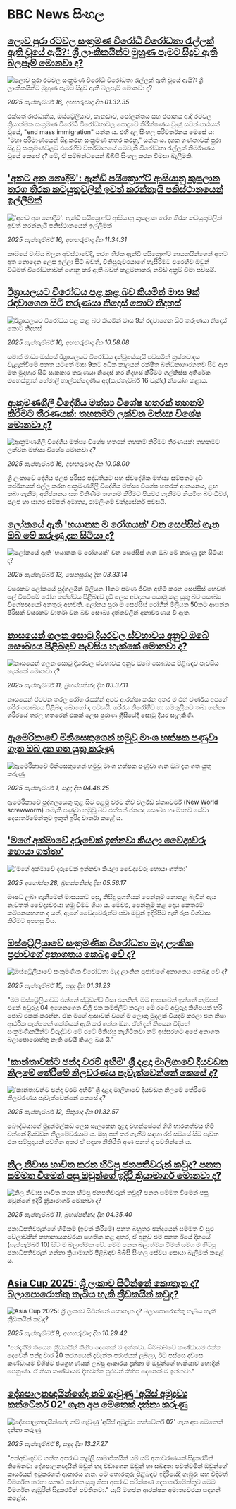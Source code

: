 # BBC News සිංහල## [ලොව පුරා රටවල සංක්‍රමණ විරෝධී විරෝධතා රැල්ලක් ඇති වූයේ ඇයි?: ශ්‍රී ලාංකිකයින්ට මුහුණ පෑමට සිදුව ඇති බලපෑම් මොනවා ද?](https://www.bbc.com/sinhala/articles/cre598d5y55o?at_medium=RSS&at_campaign=rss?at_campaign=githubrss)![ලොව පුරා රටවල සංක්‍රමණ විරෝධී විරෝධතා රැල්ලක් ඇති වූයේ ඇයි?: ශ්‍රී ලාංකිකයින්ට මුහුණ පෑමට සිදුව ඇති බලපෑම් මොනවා ද?](https://ichef.bbci.co.uk/ace/ws/240/cpsprodpb/beef/live/4da63d10-924e-11f0-b9c5-fd64e0842f34.jpg)_2025 සැප්තැම්බර් 16, අඟහරුවාදා දින 01.32.35_එක්සත් රාජධානිය, ඔස්ට්‍රේලියාව, කැනඩාව, පෝලන්තය සහ ජපානය ආදී රටවල ක්‍රියාත්මක සංක්‍රමණ විරෝධී විරෝධතාවල පොදුවේ නිරීක්ෂණය වුණු සටන් පාඨයක් වූයේ, "end mass immigration" යන්න ය. එහි දල සිංහල පරිවර්තනය මෙසේ ය: "මහා පරිමාණයෙන් සිදු කරන සංක්‍රමණ නතර කරනු," යන්න ය. දශක ගණනාවක් පුරා සිදු වූ සංක්‍රමණවලට එරෙහිව වර්තමානයේ මෙවැනි විරෝධතා රැල්ලක් නිර්මාණය වූයේ කෙසේ ද? මේ, ඒ සම්බන්ධයෙන් බීබීසී සිංහල කරන විමසා බැලීමකි.## ['අතට අත නොදීම': ඇන්ඩි පයික්‍රොෆ්ට් ආසියානු කුසලාන තරග තීරක කටයුතුවලින් ඉවත් කරන්නැයි පකිස්ථානයෙන් ඉල්ලීමක්](https://www.bbc.com/sinhala/articles/cly1n9p5wylo?at_medium=RSS&at_campaign=rss?at_campaign=githubrss)!['අතට අත නොදීම': ඇන්ඩි පයික්‍රොෆ්ට් ආසියානු කුසලාන තරග තීරක කටයුතුවලින් ඉවත් කරන්නැයි පකිස්ථානයෙන් ඉල්ලීමක්](https://ichef.bbci.co.uk/ace/ws/240/cpsprodpb/0da8/live/cb6e6c30-92db-11f0-84c8-99de564f0440.jpg)_2025 සැප්තැම්බර් 16, අඟහරුවාදා දින 11.34.31_කාසියේ වාසිය බලන අවස්ථාවේදී, තරග තීරක ඇන්ඩි පයික්‍රොෆ්ට් නායකයින්ගෙන් අතට අත නොදෙන ලෙස ඉල්ලා සිටි බවත්, විනිසුරුවරයාගේ හැසිරීමට එරෙහිව ඔවුන් විධිමත් විරෝධතාවක් ගොනු කර ඇති බවත් කළමනාකරු නවීඩ් අක්‍රම් චීමා පවසයි.## [ඊශ්‍රායලයට විරෝධය පළ කළ බව කියමින් මාස 9ක් රඳවාගෙන සිටි තරුණයා නිදොස් කොට නිදහස්](https://www.bbc.com/sinhala/articles/c3r97yqd25lo?at_medium=RSS&at_campaign=rss?at_campaign=githubrss)![ඊශ්‍රායලයට විරෝධය පළ කළ බව කියමින් මාස 9ක් රඳවාගෙන සිටි තරුණයා නිදොස් කොට නිදහස්](https://ichef.bbci.co.uk/ace/ws/240/cpsprodpb/1cf4/live/5f2ee580-5be6-11f0-b903-43503ec955f5.jpg)_2025 සැප්තැම්බර් 16, අඟහරුවාදා දින 10.58.08_සමාජ මාධ්‍ය ඔස්සේ ඊශ්‍රායලයට විරෝධය දැක්වූයේයැයි පවසමින් ත්‍රස්තවාදය වැළැක්වීමේ පනත යටතේ මාස 9කට අධික කාලයක් රක්ෂිත බන්ධනාගාරගතව සිට ඇප මත මුදාහැර සිටි සැකකාර තරුණයා නිදොස් කර නිදහස් කිරීමට ගල්කිස්ස අතිරේක මහෙස්ත්‍රාත් හේමාලි හාල්පන්දෙණිය අද(සැප්තැම්බර් 16 වැනිදා) නියෝග කළාය.## [ආක්‍රමණශීලී විදේශීය මත්ස්‍ය විශේෂ හතරක් තහනම් කිරීමට තීරණයක්: තහනමට ලක්වන මත්ස්‍ය විශේෂ මොනවා ද?](https://www.bbc.com/sinhala/articles/cy8rnjlyn4yo?at_medium=RSS&at_campaign=rss?at_campaign=githubrss)![ආක්‍රමණශීලී විදේශීය මත්ස්‍ය විශේෂ හතරක් තහනම් කිරීමට තීරණයක්: තහනමට ලක්වන මත්ස්‍ය විශේෂ මොනවා ද?](https://ichef.bbci.co.uk/ace/ws/240/cpsprodpb/4f2b/live/3a90c900-92d2-11f0-b391-6936825093bd.jpg)_2025 සැප්තැම්බර් 16, අඟහරුවාදා දින 10.08.00_ශ්‍රී ලංකාවේ දේශීය ජලජ පරිසර පද්ධතියට සහ ස්වදේශික මත්ස්‍ය සම්පතට දැඩි තර්ජනයක් එල්ල කරන ආක්‍රමණශීලී විදේශීය මත්ස්‍ය විශේෂ හතරක් ආනයනය, ළඟ තබා ගැනීම, අභිජනනය සහ විකිණීම තහනම් කිරීමට පියවර ගැනීමට නියමිත බව ධීවර, ජලජ හා සාගර සම්පත් අමාත්‍ය, රාමලිංගම් චන්ද්‍රසේකර් පවසයි.## [ලෝකයේ ඇති 'භයානක ම රෝගයක්' වන සෙප්සිස් ගැන ඔබ මේ කරුණු දැන සිටියා ද?](https://www.bbc.com/sinhala/articles/cn0r4437lngo?at_medium=RSS&at_campaign=rss?at_campaign=githubrss)![ලෝකයේ ඇති 'භයානක ම රෝගයක්' වන සෙප්සිස් ගැන ඔබ මේ කරුණු දැන සිටියා ද?](https://ichef.bbci.co.uk/ace/ws/240/cpsprodpb/e27e/live/299dc370-8fab-11f0-84c8-99de564f0440.jpg)_2025 සැප්තැම්බර් 13, සෙනසුරාදා දින 03.33.14_වසරකට ලෝකයේ පුද්ගලයින් මිලියන 11කට පමණ ජීවිත අහිමි කරන සෙප්සිස් හෙවත් ලේ විෂවීමේ රෝග තත්ත්වය පිළිබඳව දැඩි ලෙස අවදානය යොමු කළ යුතු බව සෞඛ්‍ය විශේෂඥයෝ අනතුරු අඟවති.
ලෝකය පුරා ම සෙප්සිස් රෝගීන් මිලියන 50කට ආසන්න පිරිසක් වසරකට වාර්තා වන බව සෞඛ්‍ය දත්තවලින් අනාවරණය වී ඇත.## [නාසයෙන් ගලන සොටු දියරවල ස්වභාවය අනුව ඔබේ සෞඛ්‍යය පිළිබඳව පැවසිය හැක්කේ මොනවා ද?](https://www.bbc.com/sinhala/articles/c4g5xmpx7pko?at_medium=RSS&at_campaign=rss?at_campaign=githubrss)![නාසයෙන් ගලන සොටු දියරවල ස්වභාවය අනුව ඔබේ සෞඛ්‍යය පිළිබඳව පැවසිය හැක්කේ මොනවා ද?](https://ichef.bbci.co.uk/ace/ws/240/cpsprodpb/fd5c/live/496b0ba0-8c80-11f0-84c8-99de564f0440.png)_2025 සැප්තැම්බර් 11, බ්‍රහස්පතින්දා දින 03.37.11_නාසයෙන් පිටවන තරල රෝග රැසකින් අපව ආරක්ෂා කරන අතර ම එහි වර්ණය අපගේ ශරීර සෞඛ්‍යය පිළිබඳ බොහෝ දෑ පවසයි. ශරීරය නිරෝගීව හා සමතුලිතව තබා ගන්නා ශරීරයේ තරල හතරෙන් එකක් ලෙස පුරාණ ග්‍රීසියේදී සොටු දියර සැලකිණි.## [ඇමෙරිකාවේ මිනිසෙකුගෙන් හමුවූ මාංශ භක්ෂක පණුවා ගැන ඔබ දැන ගත යුතු කරුණු](https://www.bbc.com/sinhala/articles/cvgn2zkzek2o?at_medium=RSS&at_campaign=rss?at_campaign=githubrss)![ඇමෙරිකාවේ මිනිසෙකුගෙන් හමුවූ මාංශ භක්ෂක පණුවා ගැන ඔබ දැන ගත යුතු කරුණු](https://ichef.bbci.co.uk/ace/ws/240/cpsprodpb/06b8/live/00600780-8285-11f0-856b-cd8744058cb6.jpg)_2025 සැප්තැම්බර් 1, සඳුදා දින 04.46.25_ඇමෙරිකාවේ පුද්ගලයෙකු තුළ සිට පළමු වරට නිව් වර්ල්ඩ් ස්කෲවර්ම් (New World screwworm) නමැති පණුවා හමුවූ බව එක්සත් ජනපද සෞඛ්‍ය හා මානව සේවා දෙපාර්තමේන්තුව ඉකුත් ඉරිදා වාර්තා කළේ ය.## ['මගේ අක්මාවේ දරුවෙක් ඉන්නවා කියලා වෛද්‍යවරු හොයා ගත්තා'](https://www.bbc.com/sinhala/articles/cy85znl5mn1o?at_medium=RSS&at_campaign=rss?at_campaign=githubrss)!['මගේ අක්මාවේ දරුවෙක් ඉන්නවා කියලා වෛද්‍යවරු හොයා ගත්තා'](https://ichef.bbci.co.uk/ace/ws/240/cpsprodpb/74e9/live/4b596d00-7f6d-11f0-ab3e-bd52082cd0ae.jpg)_2025 අගෝස්තු 28, බ්‍රහස්පතින්දා දින 05.56.17_ඖෂධ ලබා ගැනීමෙන් මාසයකට පසු, කිසිදු ප්‍රගතියක් පෙන්නුම් නොකළ බැවින් ඇය නැවතත් වෛද්‍යවරයා හමු වීමට ගියා ය. මෙවර, පෙන්නුම් කළ දෙය කෙතරම් කම්පනසහගත ද යත්, ඇගේ වෛද්‍යවරුන්ට පවා ඔවුන් ඉදිරිපිට ඇති රූප විශ්වාස කිරීමට අපහසු විය.## [ඔස්ට්‍රේලියාවේ සංක්‍රමණික විරෝධතා මැද ලාංකික ප්‍රජාවගේ අනාගතය කෙබඳු වේ ද? ](https://www.bbc.com/sinhala/articles/c4g70e7jx3no?at_medium=RSS&at_campaign=rss?at_campaign=githubrss)![ඔස්ට්‍රේලියාවේ සංක්‍රමණික විරෝධතා මැද ලාංකික ප්‍රජාවගේ අනාගතය කෙබඳු වේ ද? ](https://ichef.bbci.co.uk/ace/ws/240/cpsprodpb/3182/live/36953b30-8fce-11f0-a311-831fe6a77338.jpg)_2025 සැප්තැම්බර් 15, සඳුදා දින 01.31.23_"මම ඔස්ට්‍රේලියාවට එන්නේ ස්ටුඩන්ට් වීසා එකකින්. මම ආසාවෙන් ඉන්නේ කැම්පස් එකේ අවුරුදු 04 ඉගෙනගෙන ඩිග්‍රි එක කම්ප්ලීට් කරලා මේ රටේ අවුරුදු කිහිපයක් හරි ජොබ් එකක් කරන්න. ඒක මගේ ආසාවක් වගේ ම ලොකු මුදලක් වියදම් කරලා එන නිසා ආර්ථික පැත්තෙන් ශක්තියක් ඇති කර ගන්න ඕන. ඒත් දැන් තියෙන විදිහේ සංක්‍රමණිකයින්ට විරුද්ධව මේ රටේ මිනිස්සු නැගිටිනවා නම් ඉස්සරහට අපේ අනාගත බලාපොරොත්තු නැති වෙයි කියල බය යි."## ['කාන්තාවන්ට ඡන්ද වරම් අහිමි' ශ්‍රී දළදා මාලිගාවේ දියවඩන නිලමේ තේරීමේ නිලවරණය පැවැත්වෙන්නේ කෙසේ ද?](https://www.bbc.com/sinhala/articles/cp8jq76mdlvo?at_medium=RSS&at_campaign=rss?at_campaign=githubrss)!['කාන්තාවන්ට ඡන්ද වරම් අහිමි' ශ්‍රී දළදා මාලිගාවේ දියවඩන නිලමේ තේරීමේ නිලවරණය පැවැත්වෙන්නේ කෙසේ ද?](https://ichef.bbci.co.uk/ace/ws/240/cpsprodpb/3940/live/df69fdc0-8f26-11f0-84c8-99de564f0440.jpg)_2025 සැප්තැම්බර් 12, සිකුරාදා දින 01.32.57_බෞද්ධයාගේ මුදුන්මල්කඩ ලෙස සැලකෙන දළදා වහන්සේගේ ගිහි භාරකත්වය හිමි වන්නේ දියවඩන නිලමේවරයාට ය. ඔහු පත් කර ගැනීම සඳහා රජ සමයේ සිට පැවත එන සම්ප්‍රදායක් පවතින අතර ඒ සඳහා නීතිරීති අණ පනත් ද පවතින්නේ ය.## [නිල නිවාස භාවිත කරන හිටපු ජනපතිවරුන් කවුද? පනත සම්මත වීමෙන් පසු ඔවුන්ගේ ඉදිරි ක්‍රියාමාර්ග මොනවා ද?](https://www.bbc.com/sinhala/articles/c62n6vepe7zo?at_medium=RSS&at_campaign=rss?at_campaign=githubrss)![නිල නිවාස භාවිත කරන හිටපු ජනපතිවරුන් කවුද? පනත සම්මත වීමෙන් පසු ඔවුන්ගේ ඉදිරි ක්‍රියාමාර්ග මොනවා ද?](https://ichef.bbci.co.uk/ace/ws/240/cpsprodpb/73a6/live/41bfb240-8ecc-11f0-b38d-c72e902c13f4.jpg)_2025 සැප්තැම්බර් 11, බ්‍රහස්පතින්දා දින 04.35.40_ජනාධිපතිවරුන්ගේ හිමිකම් (ඉවත් කිරීමේ) පනත බහුතර ඡන්දයෙන් සම්මත වී සුළු වේලාවකින් කතානායකවරයා සහතික කළ අතර, ඒ අනුව එම පනත ඊයේ දිනයේ (සැප්තැම්බර් 10) සිට ම බලාත්මක වේ. මෙම පනත බලාත්මක වීමත් සමග ම හිටපු ජනාධිපතිවරුන් ගන්නා ක්‍රියාමාර්ග පිළිබඳව බීබීසි සිංහල සේවය සොයා බැලීමක් කළේ ය.## [Asia Cup 2025: ශ්‍රී ලංකාව සිටින්නේ කොතැන ද? බලාපොරොත්තු තැබිය හැකි ක්‍රීඩකයින් කවුද?](https://www.bbc.com/sinhala/articles/cx257de35yro?at_medium=RSS&at_campaign=rss?at_campaign=githubrss)![Asia Cup 2025: ශ්‍රී ලංකාව සිටින්නේ කොතැන ද? බලාපොරොත්තු තැබිය හැකි ක්‍රීඩකයින් කවුද?](https://ichef.bbci.co.uk/ace/ws/240/cpsprodpb/cbdc/live/2b04f7f0-8d63-11f0-89c5-f9c523ebae74.png)_2025 සැප්තැම්බර් 9, අඟහරුවාදා දින 10.29.42_"අත්දැකීම් තියෙන ක්‍රීඩකයින් කිහිප දෙනෙක් ම ඉන්නවා. සිම්බාබ්වේ කණ්ඩායම එක්ක දෙවෙනි පන්දු වාර 20 තරගයෙන් දැවැන්ත පරාජයක් ලබලා, ඊට පස්සෙ දවසෙ කණ්ඩායම විශිෂ්ට ජයග්‍රහණයක් ලබපු ආකාරය දැක්කා ම ඔවුන්ගේ හැකියාව හොඳින් පෙනුණා. ඒ නිසා කණ්ඩායම දිනවන්න පුළුවන් කිහිප දෙනෙක් ම ඉන්නවා."## [දේශපාලනඥයින්ගේද නම් ගෑවුණු 'අයිස් අමුද්‍රව්‍ය කන්ටේනර් 02' ගැන අප මෙතෙක් දන්නා කරුණු](https://www.bbc.com/sinhala/articles/cz69j6v090vo?at_medium=RSS&at_campaign=rss?at_campaign=githubrss)![දේශපාලනඥයින්ගේද නම් ගෑවුණු 'අයිස් අමුද්‍රව්‍ය කන්ටේනර් 02' ගැන අප මෙතෙක් දන්නා කරුණු](https://ichef.bbci.co.uk/ace/ws/240/cpsprodpb/4087/live/2c4e0e40-8ca9-11f0-82aa-7d0865a885a4.jpg)_2025 සැප්තැම්බර් 8, සඳුදා දින 13.27.27_"අත්අඩංගුවට ගත්ත අපරාධ කල්ලි සාමාජිකයින් යම් යම් අනාවරණයක් සිදුකරමින් තිබෙනවා දේශපාලනඥයින් ඔවුන් හදා වඩාගෙන ඔවුන් හා සබඳතා පවත්වමින් ඔවුන්ගේ කාර්යයන් ඉටුකරගත් ආකාරය ගැන. මේ තොරතුරු පිළිබඳව ඉදිරියේදී ගැඹුරු සහ විදිමත් විමර්ශන හරහා සනාථ කරගත යුතු නිසා අපරාධ පරීක්ෂණ දෙපාර්තමේන්තුව මෙම විමර්ශන ගැඹුරින් සිදුකරමින් පවතිනවා."  යැයි මහජන ආරක්ෂක අමාත්‍යවරයා සඳහන් කළේය.